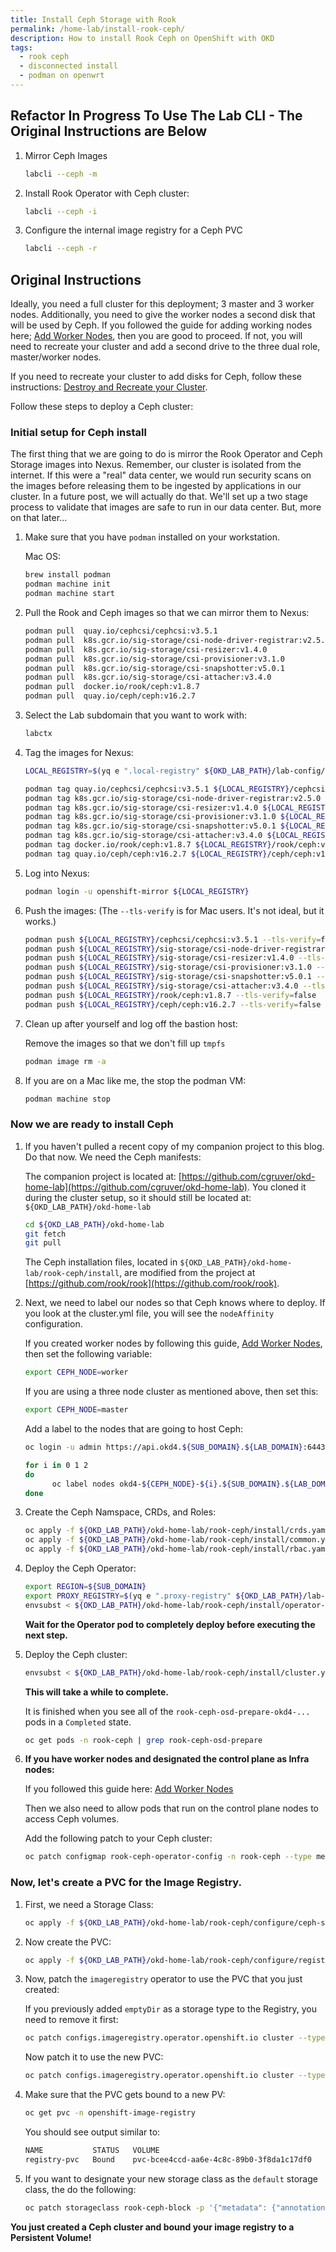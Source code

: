 ```yaml
---
title: Install Ceph Storage with Rook
permalink: /home-lab/install-rook-ceph/
description: How to install Rook Ceph on OpenShift with OKD
tags:
  - rook ceph
  - disconnected install
  - podman on openwrt
---
```

## Refactor In Progress To Use The Lab CLI - The Original Instructions are Below

1. Mirror Ceph Images

   ```bash
   labcli --ceph -m
   ```

1. Install Rook Operator with Ceph cluster:

   ```bash
   labcli --ceph -i
   ```

1. Configure the internal image registry for a Ceph PVC

   ```bash
   labcli --ceph -r
   ```

## Original Instructions

Ideally, you need a full cluster for this deployment; 3 master and 3 worker nodes.  Additionally, you need to give the worker nodes a second disk that will be used by Ceph.  If you followed the guide for adding working nodes here; [Add Worker Nodes](/home-lab/worker-nodes/), then you are good to proceed.  If not, you will need to recreate your cluster and add a second drive to the three dual role, master/worker nodes.

If you need to recreate your cluster to add disks for Ceph, follow these instructions: [Destroy and Recreate your Cluster](/home-lab/recreate-cluster/).

Follow these steps to deploy a Ceph cluster:

### Initial setup for Ceph install

The first thing that we are going to do is mirror the Rook Operator and Ceph Storage images into Nexus.  Remember, our cluster is isolated from the internet.  If this were a "real" data center, we would run security scans on the images before releasing them to be ingested by applications in our cluster.  In a future post, we will actually do that.  We'll set up a two stage process to validate that images are safe to run in our data center.  But, more on that later...

1. Make sure that you have `podman` installed on your workstation.

   Mac OS:

   ```bash
   brew install podman
   podman machine init
   podman machine start
   ```

1. Pull the Rook and Ceph images so that we can mirror them to Nexus:

   ```bash
   podman pull  quay.io/cephcsi/cephcsi:v3.5.1
   podman pull  k8s.gcr.io/sig-storage/csi-node-driver-registrar:v2.5.0
   podman pull  k8s.gcr.io/sig-storage/csi-resizer:v1.4.0
   podman pull  k8s.gcr.io/sig-storage/csi-provisioner:v3.1.0
   podman pull  k8s.gcr.io/sig-storage/csi-snapshotter:v5.0.1
   podman pull  k8s.gcr.io/sig-storage/csi-attacher:v3.4.0
   podman pull  docker.io/rook/ceph:v1.8.7
   podman pull  quay.io/ceph/ceph:v16.2.7
   ```

1. Select the Lab subdomain that you want to work with:

   ```bash
   labctx
   ```

1. Tag the images for Nexus:

   ```bash
   LOCAL_REGISTRY=$(yq e ".local-registry" ${OKD_LAB_PATH}/lab-config/${SUB_DOMAIN}-cluster.yaml)

   podman tag quay.io/cephcsi/cephcsi:v3.5.1 ${LOCAL_REGISTRY}/cephcsi/cephcsi:v3.5.1
   podman tag k8s.gcr.io/sig-storage/csi-node-driver-registrar:v2.5.0 ${LOCAL_REGISTRY}/sig-storage/csi-node-driver-registrar:v2.5.0
   podman tag k8s.gcr.io/sig-storage/csi-resizer:v1.4.0 ${LOCAL_REGISTRY}/sig-storage/csi-resizer:v1.4.0
   podman tag k8s.gcr.io/sig-storage/csi-provisioner:v3.1.0 ${LOCAL_REGISTRY}/sig-storage/csi-provisioner:v3.1.0
   podman tag k8s.gcr.io/sig-storage/csi-snapshotter:v5.0.1 ${LOCAL_REGISTRY}/sig-storage/csi-snapshotter:v5.0.1
   podman tag k8s.gcr.io/sig-storage/csi-attacher:v3.4.0 ${LOCAL_REGISTRY}/sig-storage/csi-attacher:v3.4.0
   podman tag docker.io/rook/ceph:v1.8.7 ${LOCAL_REGISTRY}/rook/ceph:v1.8.7
   podman tag quay.io/ceph/ceph:v16.2.7 ${LOCAL_REGISTRY}/ceph/ceph:v16.2.7
   ```

1. Log into Nexus:

   ```bash
   podman login -u openshift-mirror ${LOCAL_REGISTRY}
   ```

1. Push the images: (The `--tls-verify` is for Mac users.  It's not ideal, but it works.)

   ```bash
   podman push ${LOCAL_REGISTRY}/cephcsi/cephcsi:v3.5.1 --tls-verify=false
   podman push ${LOCAL_REGISTRY}/sig-storage/csi-node-driver-registrar:v2.5.0 --tls-verify=false
   podman push ${LOCAL_REGISTRY}/sig-storage/csi-resizer:v1.4.0 --tls-verify=false
   podman push ${LOCAL_REGISTRY}/sig-storage/csi-provisioner:v3.1.0 --tls-verify=false
   podman push ${LOCAL_REGISTRY}/sig-storage/csi-snapshotter:v5.0.1 --tls-verify=false
   podman push ${LOCAL_REGISTRY}/sig-storage/csi-attacher:v3.4.0 --tls-verify=false
   podman push ${LOCAL_REGISTRY}/rook/ceph:v1.8.7 --tls-verify=false
   podman push ${LOCAL_REGISTRY}/ceph/ceph:v16.2.7 --tls-verify=false
   ```

1. Clean up after yourself and log off the bastion host:

   Remove the images so that we don't fill up `tmpfs`

   ```bash
   podman image rm -a
   ```

1. If you are on a Mac like me, the stop the podman VM:

   ```bash
   podman machine stop
   ```

### Now we are ready to install Ceph

1. If you haven't pulled a recent copy of my companion project to this blog.  Do that now.  We need the Ceph manifests:

   The companion project is located at: [https://github.com/cgruver/okd-home-lab](https://github.com/cgruver/okd-home-lab).  You cloned it during the cluster setup, so it should still be located at: `${OKD_LAB_PATH}/okd-home-lab`

   ```bash
   cd ${OKD_LAB_PATH}/okd-home-lab
   git fetch
   git pull
   ```

   The Ceph installation files, located in `${OKD_LAB_PATH}/okd-home-lab/rook-ceph/install`, are modified from the project at [https://github.com/rook/rook](https://github.com/rook/rook).

1. Next, we need to label our nodes so that Ceph knows where to deploy.  If you look at the cluster.yml file, you will see the `nodeAffinity` configuration.

   If you created worker nodes by following this guide, [Add Worker Nodes](/home-lab/worker-nodes/), then set the following variable:

   ```bash
   export CEPH_NODE=worker
   ```

   If you are using a three node cluster as mentioned above, then set this:

   ```bash
   export CEPH_NODE=master
   ```

   Add a label to the nodes that are going to host Ceph:

   ```bash
   oc login -u admin https://api.okd4.${SUB_DOMAIN}.${LAB_DOMAIN}:6443
   
   for i in 0 1 2
   do
         oc label nodes okd4-${CEPH_NODE}-${i}.${SUB_DOMAIN}.${LAB_DOMAIN} role=storage-node
   done
   ```

1. Create the Ceph Namspace, CRDs, and Roles:

   ```bash
   oc apply -f ${OKD_LAB_PATH}/okd-home-lab/rook-ceph/install/crds.yaml
   oc apply -f ${OKD_LAB_PATH}/okd-home-lab/rook-ceph/install/common.yaml
   oc apply -f ${OKD_LAB_PATH}/okd-home-lab/rook-ceph/install/rbac.yaml
   ```

1. Deploy the Ceph Operator:

   ```bash
   export REGION=${SUB_DOMAIN}
   export PROXY_REGISTRY=$(yq e ".proxy-registry" ${OKD_LAB_PATH}/lab-config/${SUB_DOMAIN}-cluster.yaml)
   envsubst < ${OKD_LAB_PATH}/okd-home-lab/rook-ceph/install/operator-openshift.yaml | oc apply -f -
   ```

   __Wait for the Operator pod to completely deploy before executing the next step.__

1. Deploy the Ceph cluster:

   ```bash
   envsubst < ${OKD_LAB_PATH}/okd-home-lab/rook-ceph/install/cluster.yaml | oc apply -f -
   ```

   __This will take a while to complete.__  

   It is finished when you see all of the `rook-ceph-osd-prepare-okd4-...` pods in a `Completed` state.

   ```bash
   oc get pods -n rook-ceph | grep rook-ceph-osd-prepare
   ```

1. __If you have worker nodes and designated the control plane as Infra nodes:__

   If you followed this guide here: [Add Worker Nodes](/home-lab/worker-nodes/)

   Then we also need to allow pods that run on the control plane nodes to access Ceph volumes.

   Add the following patch to your Ceph cluster:

   ```bash
   oc patch configmap rook-ceph-operator-config -n rook-ceph --type merge --patch '"data": {"CSI_PLUGIN_TOLERATIONS": "- key: \"node-role.kubernetes.io/master\"\n  operator: \"Exists\"\n  effect: \"NoSchedule\"\n"}'
   ```

### Now, let's create a PVC for the Image Registry.

1. First, we need a Storage Class:

   ```bash
   oc apply -f ${OKD_LAB_PATH}/okd-home-lab/rook-ceph/configure/ceph-storage-class.yml
   ```

1. Now create the PVC:

   ```bash
   oc apply -f ${OKD_LAB_PATH}/okd-home-lab/rook-ceph/configure/registry-pvc.yml
   ```

1. Now, patch the `imageregistry` operator to use the PVC that you just created:

   If you previously added `emptyDir` as a storage type to the Registry, you need to remove it first:

   ```bash
   oc patch configs.imageregistry.operator.openshift.io cluster --type json -p '[{ "op": "remove", "path": "/spec/storage/emptyDir" }]'
   ```

   Now patch it to use the new PVC:

   ```bash
   oc patch configs.imageregistry.operator.openshift.io cluster --type merge --patch '{"spec":{"rolloutStrategy":"Recreate","managementState":"Managed","storage":{"pvc":{"claim":"registry-pvc"}}}}'
   ```

1. Make sure that the PVC gets bound to a new PV:

   ```bash
   oc get pvc -n openshift-image-registry
   ```

   You should see output similar to:

   ```bash
   NAME           STATUS   VOLUME                                     CAPACITY   ACCESS MODES   STORAGECLASS      AGE
   registry-pvc   Bound    pvc-bcee4ccd-aa6e-4c8c-89b0-3f8da1c17df0   100Gi      RWO            rook-ceph-block   4d17h
   ```

1. If you want to designate your new storage class as the `default` storage class, the do the following:

   ```bash
   oc patch storageclass rook-ceph-block -p '{"metadata": {"annotations":{"storageclass.kubernetes.io/is-default-class":"true"}}}'
   ```

__You just created a Ceph cluster and bound your image registry to a Persistent Volume!__
